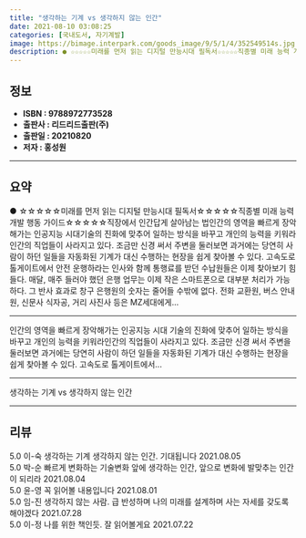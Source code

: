 ```yaml
---
title: "생각하는 기계 vs 생각하지 않는 인간"
date: 2021-08-10 03:08:25
categories: [국내도서, 자기계발]
image: https://bimage.interpark.com/goods_image/9/5/1/4/352549514s.jpg
description: ● ☆☆☆☆☆미래를 먼저 읽는 디지털 만능시대 필독서☆☆☆☆☆직종별 미래 능력 개발 행동 가이드☆☆☆☆☆직장에서 인간답게 살아남는 법인간의 영역을 빠르게 장악해가는 인공지능 시대기술의 진화에 맞추어 일하는 방식을 바꾸고 개인의 능력을 키워라인간의 직업들이 사라지고 있다. 조금만 신경
---
```


## **정보**

- **ISBN : 9788972773528**
- **출판사 : 리드리드출판(주)**
- **출판일 : 20210820**
- **저자 : 홍성원**

------



## **요약**

●  ☆☆☆☆☆미래를 먼저 읽는 디지털 만능시대 필독서☆☆☆☆☆직종별 미래 능력 개발 행동 가이드☆☆☆☆☆직장에서 인간답게 살아남는 법인간의 영역을 빠르게 장악해가는 인공지능 시대기술의 진화에 맞추어 일하는 방식을 바꾸고 개인의 능력을 키워라인간의 직업들이 사라지고 있다. 조금만 신경 써서 주변을 둘러보면 과거에는 당연히 사람이 하던 일들을 자동화된 기계가 대신 수행하는 현장을 쉽게 찾아볼 수 있다. 고속도로 톨게이트에서 안전 운행하라는 인사와 함께 통행료를 받던 수납원들은 이제 찾아보기 힘들다. 매달, 매주 들러야 했던 은행 업무는 이제 작은 스마트폰으로 대부분 처리가 가능하다. 그 반사 효과로 창구 은행원의 숫자는 줄어들 수밖에 없다. 전화 교환원, 버스 안내원, 신문사 식자공, 거리 사진사 등은 MZ세대에게...

------

인간의 영역을 빠르게 장악해가는 인공지능 시대
기술의 진화에 맞추어 일하는 방식을 바꾸고 개인의 능력을 키워라인간의 직업들이 사라지고 있다. 조금만 신경 써서 주변을 둘러보면 과거에는 당연히 사람이 하던 일들을 자동화된 기계가 대신 수행하는 현장을 쉽게 찾아볼 수 있다. 고속도로 톨게이트에서... 

------


생각하는 기계 vs 생각하지 않는 인간 

------


## **리뷰** 

5.0 이-숙 생각하는 기계 생각하지 않는 인간. 기대됩니다 2021.08.05 <br/>5.0 박-순 빠르게 변화하는 기술변화 앞에 생각하는 인간, 앞으로 변화에 발맞추는 인간이 되리라 2021.08.04 <br/>5.0 윤-영 꼭 읽어볼 내용입니다 2021.08.01 <br/>5.0 임-진 생각하지 않는 사람.  급 반성하며 나의 미래를 설계하며 사는 자세를 갖도록 해야겠다 2021.07.28 <br/>5.0 이-정 나를 위한 책인듯. 잘 읽어볼게요 2021.07.22 <br/>